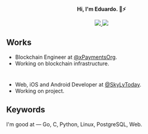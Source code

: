 <div align="center">
  <p>
    <strong>Hi, I'm Eduardo. 👋⚡</strong>
  </p>
  <!-- <a href="https://xpayments.org"><img src="./work_badge.svg" /></a> -->
</div>

<p align="center">
  <a href="http://twitter.com/genisyskernel">
    <img src="https://img.shields.io/twitter/follow/eddiejaoude?label=Twitter&logo=twitter&style=for-the-badge&color=red" />
  </a>
  <!--<a href="https://discord.com/invite/">
    <img src="https://img.shields.io/discord/699608417039286293?logo=discord&style=for-the-badge&color=red" />
  </a> -->
  <a href="https://www.youtube.com/channel/UC2cnob7KfWggoDkRWEoG86w?sub_confirmation=1">
    <img src="https://img.shields.io/youtube/channel/subscribers/UC5mnBodB73bR88fLXHSfzYA?style=for-the-badge&logo=youtube&label=Youtube&color=red" />
  </a>
</p>

## Works

- Blockchain Engineer at [@xPaymentsOrg](https://github.com/xpaymentsorg).
- Working on blockchain infrastructure.
#
- Web, iOS and Android Developer at [@SkyLyToday](https://github.com/skylytoday).
- Working on project.

## Keywords

I'm good at — Go, C, Python, Linux, PostgreSQL, Web.

<!--
**genisyskernel/genisyskernel** is a ✨ _special_ ✨ repository because its `README.md` (this file) appears on your GitHub profile.

Here are some ideas to get you started:

- 🔭 I’m currently working on ...
- 🌱 I’m currently learning ...
- 👯 I’m looking to collaborate on ...
- 🤔 I’m looking for help with ...
- 💬 Ask me about ...
- 📫 How to reach me: ...
- 😄 Pronouns: ...
- ⚡ Fun fact: ...
-->
